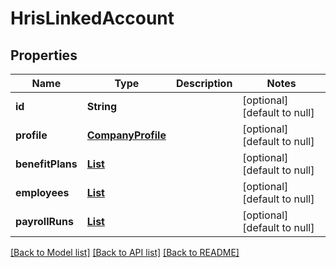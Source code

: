 # HrisLinkedAccount
## Properties

| Name | Type | Description | Notes |
|------------ | ------------- | ------------- | -------------|
| **id** | **String** |  | [optional] [default to null] |
| **profile** | [**CompanyProfile**](CompanyProfile.md) |  | [optional] [default to null] |
| **benefitPlans** | [**List**](EmployerBenefits.md) |  | [optional] [default to null] |
| **employees** | [**List**](Employee.md) |  | [optional] [default to null] |
| **payrollRuns** | [**List**](EmployerPayrollRun.md) |  | [optional] [default to null] |

[[Back to Model list]](../README.md#documentation-for-models) [[Back to API list]](../README.md#documentation-for-api-endpoints) [[Back to README]](../README.md)

